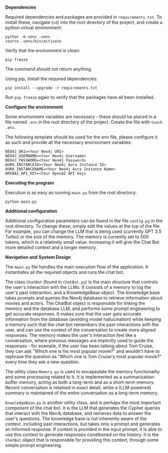 **Dependencies**

Required dependencies and packages are provided in `requirements.txt`. To install these, navigate (`cd`) into the root directory of the project, and create a python virtual environment:
```
python -m venv .venv
source .venv/bin/activate
```
Verify that the environment is clean:
```
pip freeze
```
The command should not return anything.

Using pip, install the required dependencies:
```
pip install --upgrade -r requirements.txt
```
Run `pip freeze` again to verify that the packages have all been installed.

**Configure the environment**

Some environment variables are necessary - these should be placed in a file named `.env` in the root directory of the project. Create the file with `touch .env`.

The following template should be used for the env file, please configure it as such and provide all the necessary environment variables:

```
NEO4J_URI=<Your Neo4j URI>
NEO4J_USERNAME=<Your Neo4j Username>
NEO4J_PASSWORD=<Your Neo4j Password>
AURA_INSTANCEID=<Your Neo4j Aura Instance ID>
AURA_INSTANCENAME=<Your Neo4j Aura Instance Name>
OPENAI_API_KEY=<Your OpenAI API Key>
```

**Executing the program**

Execution is as easy as running `main.py` from the root directory:
```
python main.py
```

**Additional configuration**

Additional configuration parameters can be found in the file `config.py` in the root directory. To change these, simply edit the values at the top of the file. For example, you can change the LLM that is being used (currently GPT 3.5 Turbo) or the size of the memory. The memory is currently set to 500 tokens, which is a relatively small value. Increasing it will give the Chat Bot more detailed context and a longer memory.


**Navigation and System Design**

The `main.py` file handles the main execution flow of the application. It instantiates all the required objects and runs the chat bot. 

The class `ChatBot` (found in `ChatBot.py`) is the main structure that controls the user's interaction with the LLMs. It consists of a memory to log the user's past interaction, and a KnowledgeBase object. The knowledge base takes prompts and queries the Neo4j database to retrieve information about movies and actors. The ChatBot object is responsible for linking the memory and the database LLM, and performs some prompt engineering to get accurate responses. It makes sure that the user gets accurate information from the database (avoiding model hallucination) while keeping a memory such that the chat bot remembers the past interactions with the user, and can use the context of the conversation to create more aligned responses. The memory makes the user's interaction feel like a conversation, where previous messages are implicitly used to guide the responses - for example, if the user has been talking about Tom Cruise, they can ask "Which one is his most popular movie?" and wouldn't have to rephrase the question as "Which one is Tom Cruise's most popular movie?" every time they ask a new question.

The utility class `Memory.py` is used to encapsulate the memory functionality and some processing related to it. It is implemented as a summarization-buffer memory, acting as both a long-term and as a short-term memory. Recent conversation is retained in exact detail, while a (LLM-powered) summary is maintained of the entire conversation as a long-term memory.

`KnowledgeBase.py` is another utility class, and is perhaps the most important component of the chat bot. It is the LLM that generates the Cypher queries that interact with the Neo4j database, and retrieves data to answer the user's questions. The knowledge base is not inherently aware of the context, including past interactions, but takes only a prompt and generates an informed response. If context is provided in the input prompt, it is able to use this context to generate responses conditioned on the history. It is the `ChatBot` object that is responsible for providing this context, through some simple prompt engineering.
